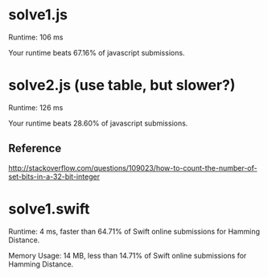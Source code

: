 # solve1.js

Runtime: 106 ms

Your runtime beats 67.16% of javascript submissions.

# solve2.js (use table, but slower?)

Runtime: 126 ms

Your runtime beats 28.60% of javascript submissions.

## Reference

http://stackoverflow.com/questions/109023/how-to-count-the-number-of-set-bits-in-a-32-bit-integer

# solve1.swift

Runtime: 4 ms, faster than 64.71% of Swift online submissions for Hamming Distance.

Memory Usage: 14 MB, less than 14.71% of Swift online submissions for Hamming Distance.
